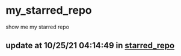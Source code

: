 # my_starred_repo
show me my starred repo

update at 10/25/21 04:14:49 in [starred_repo](./index.html)
---

